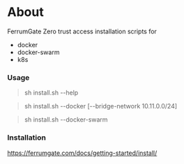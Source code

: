 # About

FerrumGate Zero trust access installation scripts for

- docker
- docker-swarm
- k8s

### Usage

> sh install.sh --help

> sh install.sh --docker [--bridge-network 10.11.0.0/24]

> sh install.sh --docker-swarm

### Installation

<https://ferrumgate.com/docs/getting-started/install/>
